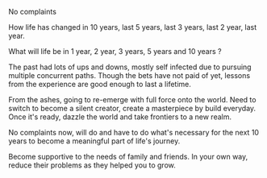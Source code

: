 No complaints

How life has changed in 10 years, last 5 years, last 3 years, last 2 year, last year.

What will life be in 1 year, 
2 year,  3 years,  5 years and 10 years ? 

The past had lots of ups and downs, mostly self infected due to pursuing multiple concurrent paths. Though the bets have not paid of yet, lessons from the experience are good enough to last a lifetime. 

From the ashes, going to re-emerge with full force onto the world. Need to switch to become a silent creator, create a masterpiece by build everyday. Once it's ready, dazzle the world and take frontiers to a new realm.

No complaints now, will do and have to do what's necessary for the next 10 years to become a meaningful part of life's journey. 

Become supportive to the needs of family and friends. In your own way, reduce their problems as they helped you to grow.

